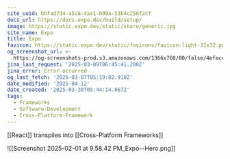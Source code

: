 ```yaml
---
site_uuid: bbfad7d4-a5c8-4aa1-b99a-53b4c256f2cf
docs_url: https://docs.expo.dev/build/setup/
image: https://static.expo.dev/static/share/generic.jpg
site_name: Expo
title: Expo
favicon: https://static.expo.dev/static/favicons/favicon-light-32x32.png
og_screenshot_url: >-
  https://og-screenshots-prod.s3.amazonaws.com/1366x768/80/false/4efac47eec47d1dafe1f0061f66d9e05a4d48f06f02cf8199033fc4668969663.jpeg
jina_last_request: '2025-03-09T06:45:41.200Z'
jina_error: Error occurred
og_last_fetch: '2025-03-07T05:19:02.910Z'
date_modified: '2025-04-12'
date_created: '2025-03-30T05:44:14.867Z'
tags:
  - Frameworks
  - Software-Development
  - Cross-Platform-Framework
---
```
























[[React]] transpiles into [[Cross-Platform Frameworks]]

![[Screenshot 2025-02-01 at 9.58.42 PM_Expo--Hero.png]]


